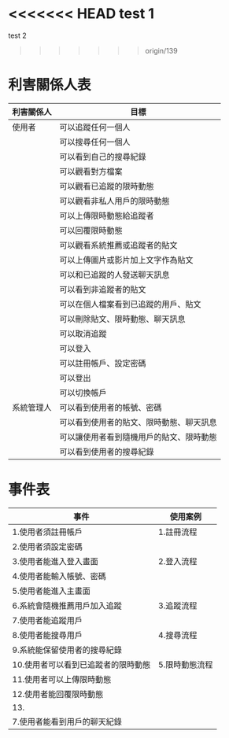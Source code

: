 <<<<<<< HEAD
test 1
=======
test 2
>>>>>>> origin/139
# 利害關係人表
| 利害關係人 | 目標 |
| ----- | ----- |
| 使用者 | 可以追蹤任何一個人  |
|   | 可以搜尋任何一個人 |
|   | 可以看到自己的搜尋紀錄 |
|   | 可以觀看對方檔案 |
|   | 可以觀看已追蹤的限時動態 |
|   | 可以觀看非私人用戶的限時動態 |
|   | 可以上傳限時動態給追蹤者 |
|   | 可以回覆限時動態 |
|   | 可以觀看系統推薦或追蹤者的貼文 |
|   | 可以上傳圖片或影片加上文字作為貼文 |
|   | 可以和已追蹤的人發送聊天訊息 |
|   | 可以看到非追蹤者的貼文 |
|   | 可以在個人檔案看到已追蹤的用戶、貼文 |
|   | 可以刪除貼文、限時動態、聊天訊息 |
|   | 可以取消追蹤 |
|   | 可以登入 |
|   | 可以註冊帳戶、設定密碼 |
|   | 可以登出 |
|   | 可以切換帳戶 |
| 系統管理人 | 可以看到使用者的帳號、密碼  |
|   | 可以看到使用者的貼文、限時動態、聊天訊息 |
|   | 可以讓使用者看到隨機用戶的貼文、限時動態 |
|   | 可以看到使用者的搜尋紀錄 |


# 事件表
| 事件 | 使用案例 |
| ----- | ----- |
| 1.使用者須註冊帳戶 | 1.註冊流程  |
| 2.使用者須設定密碼 |   |
| 3.使用者能進入登入畫面 | 2.登入流程 |
| 4.使用者能輸入帳號、密碼 |   |
| 5.使用者能進入主畫面 |   |
| 6.系統會隨機推薦用戶加入追蹤 | 3.追蹤流程 |
| 7.使用者能追蹤用戶 |   |
| 8.使用者能搜尋用戶 | 4.搜尋流程 |
| 9.系統能保留使用者的搜尋紀錄 |   |
| 10.使用者可以看到已追蹤者的限時動態 | 5.限時動態流程 |
| 11.使用者可以上傳限時動態 |   |
| 12.使用者能回覆限時動態 |   |
| 13.
| 7.使用者能看到用戶的聊天紀錄 |   |  